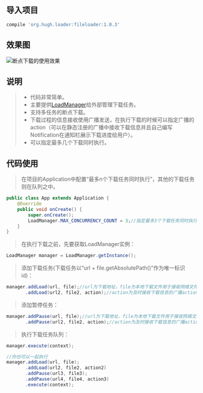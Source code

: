 ## 导入项目
```gradle
compile 'org.hugh.loader:fileloader:1.0.3'
```
## 效果图
![断点下载的使用效果](https://github.com/hy-freedom/pic/raw/master/Download.gif)

## 说明
> * 代码非常简单。
> * 主要提供[LoadManager](https://github.com/hy-freedom/Download/blob/master/FileLoaderTest/fileloader/src/main/java/org/hugh/loader/manager/LoadManager.java)给外部管理下载任务。
> * 支持多任务的断点下载。
> * 下载过程的信息接收使用广播发送，在执行下载的时候可以指定广播的action（可以在静态注册的广播中接收下载信息并且自己编写Notification在通知栏展示下载进度给用户）。
> * 可以指定最多几个下载同时执行。

## 代码使用
> 在项目的Application中配置“最多n个下载任务同时执行”，其他的下载任务则在队列之中。
```java
public class App extends Application {
    @Override
    public void onCreate() {
        super.onCreate();
        LoadManager.MAX_CONCURRENCY_COUNT = 3;//指定最多3个下载任务同时执行
    }
}
```
> 在执行下载之前，先要获取LoadManager实例：
```java
LoadManager manager = LoadManager.getInstance();
```
> 添加下载任务(下载任务以“url + file.getAbsolutePath()”作为唯一标识id)：
```java
manager.addLoad(url, file);//url为下载地址，file为本地下载文件用于接收网络文件
       .addLoad(url2, file2, action);//action为及时接收下载信息的广播action
```
> 添加暂停任务：
```java
manager.addPause(url, file);//url为下载地址，file为本地下载文件用于接收网络文件
       .addPause(url2, file2, action);//action为及时接收下载信息的广播action
```
> 执行下载任务队列：
```java
manager.execute(context);
```

```java
//你也可以一起执行
manager.addLoad(url, file);
       .addLoad(url2, file2, action2)
       .addPause(url3, file3);
       .addPause(url4, file4, action3)
       .execute(context);
```
